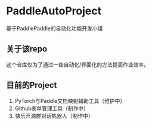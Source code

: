 # PaddleAutoProject
基于PaddlePaddle的自动化功能开发小组

## 关于该repo
这个仓库仅为了通过一些自动化/界面化的方法提高作业效率。

## 目前的Project
1. PyTorch与Paddle文档映射辅助工具（维护中）
2. Github表单管理工具（制作中）
3. 快乐开源群对话机器人（制作中）